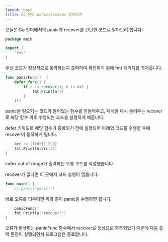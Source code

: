 ```yaml
---
layout: post
title: Go 언어 panic/recover 알아보기
---
```


오늘은 Go 언어에서의 panic과 recover를 간단한 코드로 알아보려 합니다.

```go
package main

import (
	"fmt"
)
```

우선 코드가 정상적으로 동작하는지 출력하여 확인하기 위해 fmt 패키지를 가져옵니다.

```go
func panicFunc()  {
	defer func() {
        if r := recover(); r != nil {
            fmt.Println(r)
		}
	}()
```

panic을 일으키는 코드가 들어있는 함수를 만들어주고, 패닉을 다시 돌려주는 recover로 해당 함수 이후 수행되는 코드를 실행하게 해줍니다.

defer 키워드로 해당 함수가 종료되기 전에 실행되어 아래의 코드를 수행한 후에 recover이 동작하게 됩니다.

```go
	arr := []int{1,2,3}
	fmt.Println(arr[3])
}
```

index out of range가 출력되는 오류 코드를 작성했습니다.

recover가 없다면 이 곳에서 코드 실행이 멈춥니다.

```go
func main() {
	// panic("panic!")
```

바로 오류를 띄우려면 위와 같이 panic을 수행하면 됩니다.

```go
	panicFunc()
	fmt.Println("recover!")
}
```

오류가 발생하는 panicFunc 함수에서 recover로 정상으로 회복되었기 때문에 다음 출력 문장이 실행되면서 프로그램은 종료합니다.